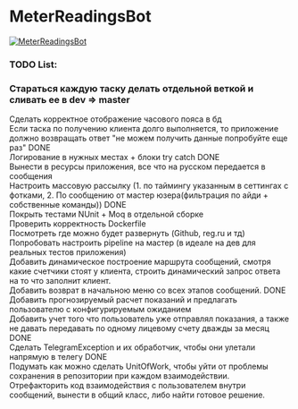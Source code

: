 # MeterReadingsBot
[![MeterReadingsBot](https://github.com/KeST3107/MeterReadingsBot/actions/workflows/dotnet.yml/badge.svg?branch=master)](https://github.com/KeST3107/MeterReadingsBot/actions/workflows/dotnet.yml)
### TODO List:
### Стараться каждую таску делать отдельной веткой и сливать ее в dev => master
Сделать корректное отображение часового пояса в бд  
Если таска по получению клиента долго выполняется, то приложение должно возвращать ответ "не можем получить данные попробуйте еще раз" DONE  
Логирование в нужных местах + блоки try catch DONE  
Вынести в ресурсы приложения, все что на русском передается в сообщения  
Настроить массовую рассылку (1. по таймингу указанным в сеттингах с фотками, 2. По сообщению от мастер юзера(фильтрация по айди + собственные команды)) DONE  
Покрыть тестами NUnit + Moq в отдельной сборке  
Проверить корректность Dockerfile  
Посмотреть где можно будет развернуть (Github, reg.ru и тд)  
Попробовать настроить pipeline на мастер (в идеале на дев для реальных тестов приложения)  
Добавить динамическое построение маршрута сообщений, смотря какие счетчики стоят у клиента, строить динамический запрос ответа на то что заполнит клиент.  
Добавить возврат в начальною меню со всех этапов сообщений. DONE  
Добавить прогнозируемый расчет показаний и предлагать пользователю с конфигурируемым ожиданием  
Добавить учет того что пользователь уже отправлял показания, а также не давать передавать по одному лицевому счету дважды за месяц DONE  
Сделать TelegramException и их обработчик, чтобы они улетали напрямую в телегу DONE  
Подумать как можно сделать UnitOfWork, чтобы уйти от проблемы сохранения в репозитории при каждом взаимодействии.  
Отрефакторить код взаимодействия с пользователем внутри сообщений, вынести в общий класс, либо найти готовое решение.  
